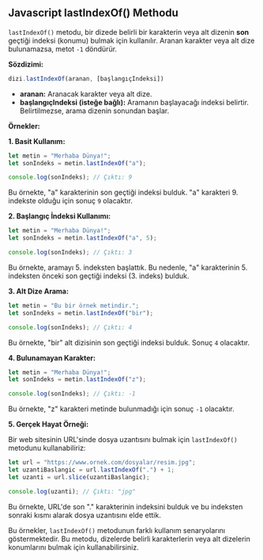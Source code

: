 ## Javascript lastIndexOf() Methodu

`lastIndexOf()` metodu, bir dizede belirli bir karakterin veya alt dizenin **son** geçtiği indeksi (konumu) bulmak için kullanılır. Aranan karakter veya alt dize bulunamazsa, metot `-1` döndürür.

**Sözdizimi:**

```javascript
dizi.lastIndexOf(aranan, [başlangıçIndeksi])
```

* **aranan:** Aranacak karakter veya alt dize.
* **başlangıçIndeksi (isteğe bağlı):** Aramanın başlayacağı indeksi belirtir. Belirtilmezse, arama dizenin sonundan başlar.

**Örnekler:**

**1. Basit Kullanım:**

```javascript
let metin = "Merhaba Dünya!";
let sonIndeks = metin.lastIndexOf("a");

console.log(sonIndeks); // Çıktı: 9
```

Bu örnekte, "a" karakterinin son geçtiği indeksi bulduk. "a" karakteri 9. indekste olduğu için sonuç `9` olacaktır.

**2. Başlangıç İndeksi Kullanımı:**

```javascript
let metin = "Merhaba Dünya!";
let sonIndeks = metin.lastIndexOf("a", 5);

console.log(sonIndeks); // Çıktı: 3
```

Bu örnekte, aramayı 5. indeksten başlattık. Bu nedenle, "a" karakterinin 5. indeksten önceki son geçtiği indeksi (3. indeks) bulduk.

**3. Alt Dize Arama:**

```javascript
let metin = "Bu bir örnek metindir.";
let sonIndeks = metin.lastIndexOf("bir");

console.log(sonIndeks); // Çıktı: 4
```

Bu örnekte, "bir" alt dizisinin son geçtiği indeksi bulduk. Sonuç `4` olacaktır.

**4. Bulunamayan Karakter:**

```javascript
let metin = "Merhaba Dünya!";
let sonIndeks = metin.lastIndexOf("z");

console.log(sonIndeks); // Çıktı: -1
```

Bu örnekte, "z" karakteri metinde bulunmadığı için sonuç `-1` olacaktır.

**5. Gerçek Hayat Örneği:**

Bir web sitesinin URL'sinde dosya uzantısını bulmak için `lastIndexOf()` metodunu kullanabiliriz:

```javascript
let url = "https://www.ornek.com/dosyalar/resim.jpg";
let uzantiBaslangic = url.lastIndexOf(".") + 1;
let uzanti = url.slice(uzantiBaslangic);

console.log(uzanti); // Çıktı: "jpg"
```

Bu örnekte, URL'de son "." karakterinin indeksini bulduk ve bu indeksten sonraki kısmı alarak dosya uzantısını elde ettik.

Bu örnekler, `lastIndexOf()` metodunun farklı kullanım senaryolarını göstermektedir. Bu metodu, dizelerde belirli karakterlerin veya alt dizelerin konumlarını bulmak için kullanabilirsiniz.
